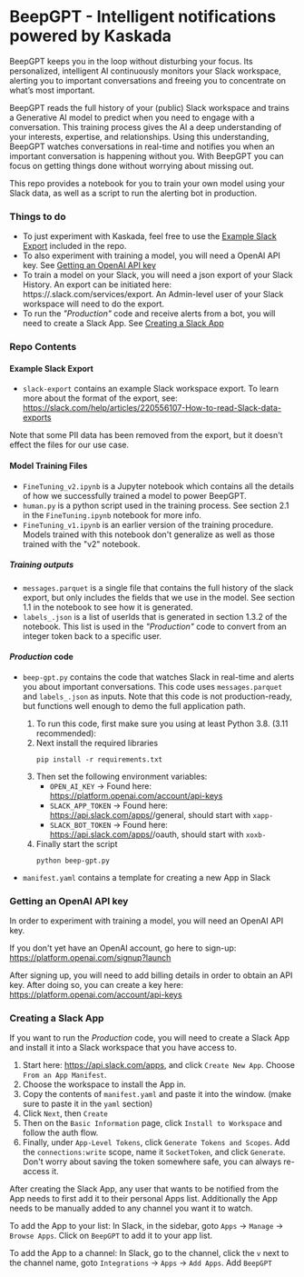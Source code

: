 # BeepGPT - Intelligent notifications powered by Kaskada

BeepGPT keeps you in the loop without disturbing your focus.
Its personalized, intelligent AI continuously monitors your Slack workspace, alerting you to important conversations and freeing you to concentrate on what’s most important.

BeepGPT reads the full history of your (public) Slack workspace and trains a Generative AI model to predict when you need to engage with a conversation.
This training process gives the AI a deep understanding of your interests, expertise, and relationships.
Using this understanding, BeepGPT watches conversations in real-time and notifies you when an important conversation is happening without you.
With BeepGPT you can focus on getting things done without worrying about missing out.

This repo provides a notebook for you to train your own model using your Slack data, as well as a script to run the alerting bot in production.

### Things to do
* To just experiment with Kaskada, feel free to use the [Example Slack Export](#example-slack-export) included in the repo.
* To also experiment with training a model, you will need a OpenAI API key. See [Getting an OpenAI API key](#getting-an-openai-api-key)
* To train a model on your Slack, you will need a json export of your Slack History. An export can be initiated here: https://<your-slack-workspace>.slack.com/services/export. An Admin-level user of your Slack workspace will need to do the export.
* To run the *"Production"* code and receive alerts from a bot, you will need to create a Slack App. See [Creating a Slack App](#creating-a-slack-app)

### Repo Contents

#### Example Slack Export

* `slack-export` contains an example Slack workspace export. To learn more about the format of the export, see: https://slack.com/help/articles/220556107-How-to-read-Slack-data-exports

Note that some PII data has been removed from the export, but it doesn't effect the files for our use case.

#### Model Training Files

* `FineTuning_v2.ipynb` is a Jupyter notebook which contains all the details of how we successfully trained a model to power BeepGPT.
* `human.py` is a python script used in the training process. See section 2.1 in the `FineTuning.ipynb` notebook for more info.
* `FineTuning_v1.ipynb` is an earlier version of the training procedure. Models trained with this notebook don't generalize as well as those trained with the "v2" notebook.

##### Training outputs

* `messages.parquet` is a single file that contains the full history of the slack export, but only includes the fields that we use in the model. See section 1.1 in the notebook to see how it is generated.
* `labels_.json` is a list of userIds that is generated in section 1.3.2 of the notebook. This list is used in the *"Production"* code to convert from an integer token back to a specific user.

#### *Production* code

* `beep-gpt.py` contains the code that watches Slack in real-time and alerts you about important conversations. This code uses `messages.parquet` and `labels_.json` as inputs. Note that this code is not production-ready, but functions well enough to demo the full application path.
    1. To run this code, first make sure you using at least Python 3.8. (3.11 recommended):
    1. Next install the required libraries
        ```
        pip install -r requirements.txt
        ```
    1. Then set the following environment variables:
        * `OPEN_AI_KEY` -> Found here: https://platform.openai.com/account/api-keys
        * `SLACK_APP_TOKEN` -> Found here: https://api.slack.com/apps/<your-app-id>/general, should start with `xapp-`
        * `SLACK_BOT_TOKEN` -> Found here: https://api.slack.com/apps/<your-app-id>/oauth, should start with `xoxb-`
    1. Finally start the script
        ```
        python beep-gpt.py
        ```

* `manifest.yaml` contains a template for creating a new App in Slack

### Getting an OpenAI API key

In order to experiment with training a model, you will need an OpenAI API key.

If you don't yet have an OpenAI account, go here to sign-up: https://platform.openai.com/signup?launch

After signing up, you will need to add billing details in order to obtain an API key. After doing so, you can create a key here: https://platform.openai.com/account/api-keys

### Creating a Slack App

If you want to run the *Production* code, you will need to create a Slack App and install it into a Slack workspace that you have access to.

1. Start here: https://api.slack.com/apps, and click `Create New App`. Choose `From an App Manifest`.
1. Choose the workspace to install the App in.
1. Copy the contents of `manifest.yaml` and paste it into the window. (make sure to paste it in the `yaml` section)
1. Click `Next`, then `Create`
1. Then on the `Basic Information` page, click `Install to Workspace` and follow the auth flow.
1. Finally, under `App-Level Tokens`, click `Generate Tokens and Scopes`. Add the `connections:write` scope, name it `SocketToken`, and click `Generate`. Don't worry about saving the token somewhere safe, you can always re-access it.

After creating the Slack App, any user that wants to be notified from the App needs to first add it to their personal Apps list. Additionally the App needs to be manually added to any channel you want it to watch.

To add the App to your list: In Slack, in the sidebar, goto `Apps` -> `Manage` -> `Browse Apps`. Click on `BeepGPT` to add it to your app list.

To add the App to a channel: In Slack, go to the channel, click the `v` next to the channel name, goto `Integrations` -> `Apps` -> `Add Apps`. Add `BeepGPT`
